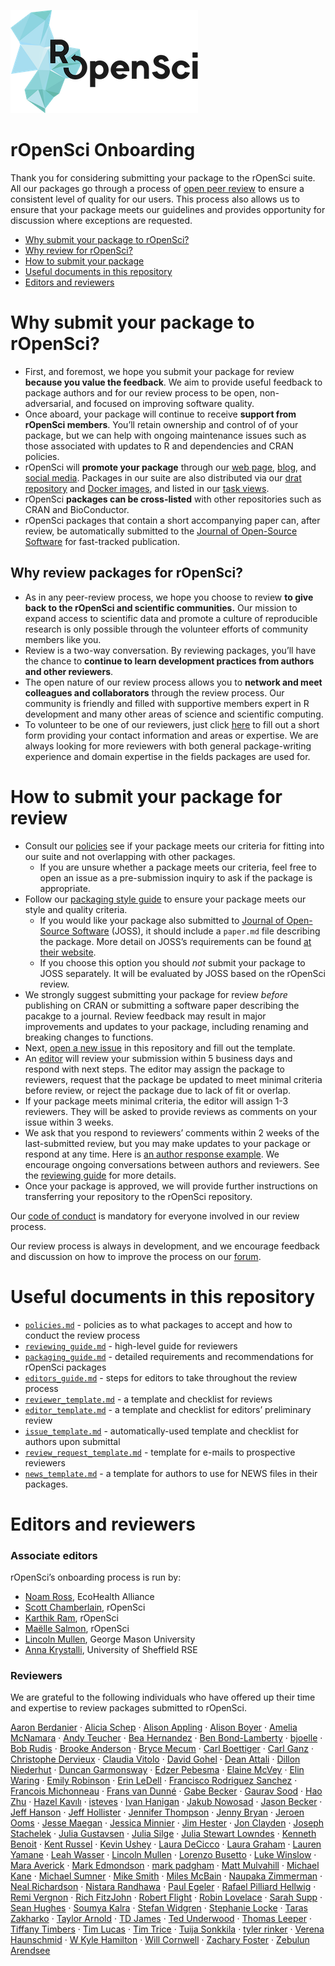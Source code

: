 
![ropensci](icon_lettering_color.png)

# rOpenSci Onboarding

<!-- README.md is generated from README.Rmd. Please edit that file -->

Thank you for considering submitting your package to the rOpenSci suite.
All our packages go through a process of [open peer
review](https://ropensci.org/blog/2017/09/01/nf-softwarereview/) to
ensure a consistent level of quality for our users. This process also
allows us to ensure that your package meets our guidelines and provides
opportunity for discussion where exceptions are requested.

  - [Why submit your package to rOpenSci?](#why-submit)
  - [Why review for rOpenSci?](#why-review)
  - [How to submit your package](#how-submit)
  - [Useful documents in this repository](#files)
  - [Editors and
reviewers](#editors)

# <a href="#why-submit" name="why-submit"></a>Why submit your package to rOpenSci?

  - First, and foremost, we hope you submit your package for review
    **because you value the feedback**. We aim to provide useful
    feedback to package authors and for our review process to be open,
    non-adversarial, and focused on improving software quality.
  - Once aboard, your package will continue to receive **support from
    rOpenSci members**. You’ll retain ownership and control of of your
    package, but we can help with ongoing maintenance issues such as
    those associated with updates to R and dependencies and CRAN
    policies.
  - rOpenSci will **promote your package** through our [web
    page](https://ropensci.org/packages/),
    [blog](https://ropensci.org/blog/), and [social
    media](https://twitter.com/ropensci). Packages in our suite are also
    distributed via our [drat repository](http://packages.ropensci.org/)
    and [Docker images](https://hub.docker.com/r/rocker/ropensci/), and
    listed in our [task
    views](https://github.com/search?utf8=%E2%9C%93&q=user%3Aropensci+%22task+view%22&type=Repositories&ref=searchresults).
  - rOpenSci **packages can be cross-listed** with other repositories
    such as CRAN and BioConductor.
  - rOpenSci packages that contain a short accompanying paper can, after
    review, be automatically submitted to the [Journal of Open-Source
    Software](http://joss.theoj.org/) for fast-tracked
publication.

## <a href="#why-review" name="why-review"></a>Why review packages for rOpenSci?

  - As in any peer-review process, we hope you choose to review **to
    give back to the rOpenSci and scientific communities.** Our mission
    to expand access to scientific data and promote a culture of
    reproducible research is only possible through the volunteer efforts
    of community members like you.
  - Review is a two-way conversation. By reviewing packages, you’ll have
    the chance to **continue to learn development practices from authors
    and other reviewers**.
  - The open nature of our review process allows you to **network and
    meet colleagues and collaborators** through the review process. Our
    community is friendly and filled with supportive members expert in R
    development and many other areas of science and scientific
    computing.
  - To volunteer to be one of our reviewers, just click
    [here](https://ropensci.org/onboarding/) to fill out a short form
    providing your contact information and areas or expertise. We are
    always looking for more reviewers with both general package-writing
    experience and domain expertise in the fields packages are used
for.

# <a href="#how-submit" name="how-submit"></a>How to submit your package for review

  - Consult our [policies](policies.md) see if your package meets our
    criteria for fitting into our suite and not overlapping with other
    packages.
      - If you are unsure whether a package meets our criteria, feel
        free to open an issue as a pre-submission inquiry to ask if the
        package is appropriate.
  - Follow our [packaging style guide](packaging_guide.md) to ensure
    your package meets our style and quality criteria.
      - If you would like your package also submitted to [Journal of
        Open-Source Software](http://joss.theoj.org/) (JOSS), it should
        include a `paper.md` file describing the package. More detail on
        JOSS’s requirements can be found [at their
        website](http://joss.theoj.org/about#author_guidelines).
      - If you choose this option you should *not* submit your package
        to JOSS separately. It will be evaluated by JOSS based on the
        rOpenSci review.
  - We strongly suggest submitting your package for review *before*
    publishing on CRAN or submitting a software paper describing the
    pacakge to a journal. Review feedback may result in major
    improvements and updates to your package, including renaming and
    breaking changes to functions.
  - Next, [open a new
    issue](https://github.com/ropensci/onboarding/issues/new) in this
    repository and fill out the template.
  - An [editor](#editors) will review your submission within 5 business
    days and respond with next steps. The editor may assign the package
    to reviewers, request that the package be updated to meet minimal
    criteria before review, or reject the package due to lack of fit or
    overlap.
  - If your package meets minimal criteria, the editor will assign 1-3
    reviewers. They will be asked to provide reviews as comments on your
    issue within 3 weeks.
  - We ask that you respond to reviewers’ comments within 2 weeks of the
    last-submitted review, but you may make updates to your package or
    respond at any time. Here is [an author response
    example](https://github.com/ropensci/onboarding/issues/160#issuecomment-355043656).
    We encourage ongoing conversations between authors and reviewers.
    See the [reviewing guide](reviewing_guide.md) for more details.
  - Once your package is approved, we will provide further instructions
    on transferring your repository to the rOpenSci repository.

Our [code of conduct](policies.md/#code-of-conduct) is mandatory for
everyone involved in our review process.

Our review process is always in development, and we encourage feedback
and discussion on how to improve the process on our
[forum](https://discuss.ropensci.org/).

# <a href="#files" name="files"></a> Useful documents in this repository

  - [`policies.md`](policies.md) - policies as to what packages to
    accept and how to conduct the review process
  - [`reviewing_guide.md`](reviewing_guide.md) - high-level guide for
    reviewers
  - [`packaging_guide.md`](packaging_guide.md) - detailed requirements
    and recommendations for rOpenSci packages
  - [`editors_guide.md`](editors_guide.md) - steps for editors to take
    throughout the review process
  - [`reviewer_template.md`](reviewer_template.md) - a template and
    checklist for reviews
  - [`editor_template.md`](editor_template.md) - a template and
    checklist for editors’ preliminary review
  - [`issue_template.md`](issue_template.md) - automatically-used
    template and checklist for authors upon submittal
  - [`review_request_template.md`](review_request_template.md) -
    template for e-mails to prospective reviewers
  - [`news_template.md`](news_template.md) - a template for authors to
    use for NEWS files in their packages.

# <a href="#editors" name="editors"></a> Editors and reviewers

### Associate editors

rOpenSci’s onboarding process is run by:

  - [Noam Ross](https://github.com/noamross), EcoHealth Alliance
  - [Scott Chamberlain](https://github.com/sckott), rOpenSci
  - [Karthik Ram](https://github.com/karthik), rOpenSci
  - [Maëlle Salmon](https://github.com/maelle), rOpenSci
  - [Lincoln Mullen](https://github.com/lmullen), George Mason
    University
  - [Anna Krystalli](https://github.com/annakrystalli), University of
    Sheffield RSE

### Reviewers

We are grateful to the following individuals who have offered up their
time and expertise to review packages submitted to rOpenSci.

[Aaron Berdanier](https://github.com/berdaniera) · [Alicia
Schep](https://github.com/AliciaSchep) · [Alison
Appling](https://github.com/aappling-usgs) · [Alison
Boyer](https://github.com/alisonboyer) · [Amelia
McNamara](https://github.com/ameliamn) · [Andy
Teucher](https://github.com/ateucher) · [Bea
Hernandez](https://github.com/chucheria) · [Ben
Bond-Lamberty](https://github.com/bpbond) ·
[bjoelle](https://github.com/bjoelle) · [Bob
Rudis](https://github.com/hrbrmstr) · [Brooke
Anderson](https://github.com/geanders) · [Bryce
Mecum](https://github.com/amoeba) · [Carl
Boettiger](https://github.com/cboettig) · [Carl
Ganz](https://github.com/carlganz) · [Christophe
Dervieux](https://github.com/cderv) · [Claudia
Vitolo](https://github.com/cvitolo) · [David
Gohel](https://github.com/davidgohel) · [Dean
Attali](https://github.com/daattali) · [Dillon
Niederhut](https://github.com/deniederhut) · [Duncan
Garmonsway](https://github.com/nacnudus) · [Edzer
Pebesma](https://github.com/edzer) · [Elaine
McVey](https://github.com/eamcvey) · [Elin
Waring](https://github.com/elinw) · [Emily
Robinson](https://github.com/robinsones) · [Erin
LeDell](https://github.com/ledell) · [Francisco Rodriguez
Sanchez](https://github.com/Pakillo) · [Francois
Michonneau](https://github.com/fmichonneau) · [Frans van
Dunné](https://github.com/FvD) · [Gabe
Becker](https://github.com/gmbecker) · [Gaurav
Sood](https://github.com/soodoku) · [Hao
Zhu](https://github.com/haozhu233) · [Hazel
Kavılı](https://github.com/UniversalTourist) ·
[isteves](https://github.com/isteves) · [Ivan
Hanigan](https://github.com/ivanhanigan) · [Jakub
Nowosad](https://github.com/Nowosad) · [Jason
Becker](https://github.com/jsonbecker) · [Jeff
Hanson](https://github.com/jeffreyhanson) · [Jeff
Hollister](https://github.com/jhollist) · [Jennifer
Thompson](https://github.com/jenniferthompson) · [Jenny
Bryan](https://github.com/jennybc) · [Jeroen
Ooms](https://github.com/jeroen) · [Jesse
Maegan](https://github.com/kierisi) · [Jessica
Minnier](https://github.com/jminnier) · [Jim
Hester](https://github.com/jimhester) · [Jon
Clayden](https://github.com/jonclayden) · [Joseph
Stachelek](https://github.com/jsta) · [Julia
Gustavsen](https://github.com/joolia) · [Julia
Silge](https://github.com/juliasilge) · [Julia Stewart
Lowndes](https://github.com/jules32) · [Kenneth
Benoit](https://github.com/kbenoit) · [Kent
Russel](https://github.com/timelyportfolio) · [Kevin
Ushey](https://github.com/kevinushey) · [Laura
DeCicco](https://github.com/ldecicco-usgs) · [Laura
Graham](https://github.com/laurajanegraham) · [Lauren
Yamane](https://github.com/layamane) · [Leah
Wasser](https://github.com/lwasser) · [Lincoln
Mullen](https://github.com/lmullen) · [Lorenzo
Busetto](https://github.com/lbusett) · [Luke
Winslow](https://github.com/lawinslow) · [Mara
Averick](https://github.com/batpigandme) · [Mark
Edmondson](https://github.com/MarkEdmondson1234) · [mark
padgham](https://github.com/mpadge) · [Matt
Mulvahill](https://github.com/mmulvahill) · [Michael
Kane](https://github.com/kaneplusplus) · [Michael
Sumner](https://github.com/mdsumner) · [Mike
Smith](https://github.com/grimbough) · [Miles
McBain](https://github.com/milesmcbain) · [Naupaka
Zimmerman](https://github.com/naupaka) · [Neal
Richardson](https://github.com/nealrichardson) · [Nistara
Randhawa](https://github.com/nistara) · [Paul
Egeler](https://github.com/pegeler) · [Rafael Pilliard
Hellwig](https://github.com/rtaph) · [Remi
Vergnon](https://github.com/remsamp) · [Rich
FitzJohn](https://github.com/richfitz) · [Robert
Flight](https://github.com/rmflight) · [Robin
Lovelace](https://github.com/Robinlovelace) · [Sarah
Supp](https://github.com/sarahsupp) · [Sean
Hughes](https://github.com/seaaan) · [Soumya
Kalra](https://github.com/sokal1456) · [Stefan
Widgren](https://github.com/stewid) · [Stephanie
Locke](https://github.com/stephlocke) · [Taras
Zakharko](https://github.com/tzakharko) · [Taylor
Arnold](https://github.com/statsmaths) · [TD
James](https://github.com/tdjames1) · [Ted
Underwood](https://github.com/tedunderwood) · [Thomas
Leeper](https://github.com/leeper) · [Tiffany
Timbers](https://github.com/ttimbers) · [Tim
Lucas](https://github.com/timcdlucas) · [Tim
Trice](https://github.com/timtrice) · [Tuija
Sonkkila](https://github.com/tts) · [tyler
rinker](https://github.com/trinker) · [Verena
Haunschmid](https://github.com/expectopatronum) · [W Kyle
Hamilton](https://github.com/kylehamilton) · [Will
Cornwell](https://github.com/wcornwell) · [Zachary
Foster](https://github.com/zachary-foster) · [Zebulun
Arendsee](https://github.com/arendsee)
